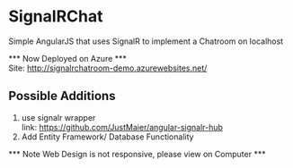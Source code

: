 # SignalRChat
Simple AngularJS that uses SignalR to implement a Chatroom on localhost  

*** Now Deployed on Azure ***  
Site: http://signalrchatroom-demo.azurewebsites.net/  
## Possible Additions    
1. use signalr wrapper  
   link: https://github.com/JustMaier/angular-signalr-hub  
1. Add Entity Framework/ Database Functionality  
  
*** Note Web Design is not responsive, please view on Computer ***  
